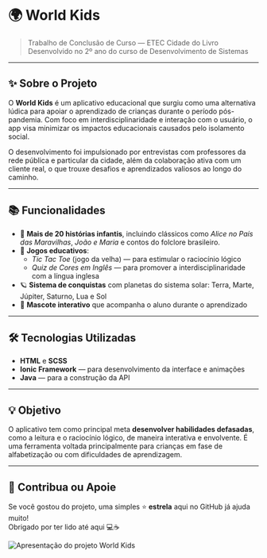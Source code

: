 # 🌍 World Kids

> Trabalho de Conclusão de Curso — ETEC Cidade do Livro  
> Desenvolvido no 2º ano do curso de Desenvolvimento de Sistemas

---

## ✨ Sobre o Projeto

O **World Kids** é um aplicativo educacional que surgiu como uma alternativa lúdica para apoiar o aprendizado de crianças durante o período pós-pandemia. Com foco em interdisciplinaridade e interação com o usuário, o app visa minimizar os impactos educacionais causados pelo isolamento social.

O desenvolvimento foi impulsionado por entrevistas com professores da rede pública e particular da cidade, além da colaboração ativa com um cliente real, o que trouxe desafios e aprendizados valiosos ao longo do caminho.

---

## 📚 Funcionalidades

- 📖 **Mais de 20 histórias infantis**, incluindo clássicos como *Alice no País das Maravilhas*, *João e Maria* e contos do folclore brasileiro.
- 🧠 **Jogos educativos**:
  - *Tic Tac Toe* (jogo da velha) — para estimular o raciocínio lógico
  - *Quiz de Cores em Inglês* — para promover a interdisciplinaridade com a língua inglesa
- 🪐 **Sistema de conquistas** com planetas do sistema solar: Terra, Marte, Júpiter, Saturno, Lua e Sol
- 🐶 **Mascote interativo** que acompanha o aluno durante o aprendizado

---

## 🛠️ Tecnologias Utilizadas

- **HTML** e **SCSS**  
- **Ionic Framework** — para desenvolvimento da interface e animações  
- **Java** — para a construção da API

---

## 💡 Objetivo

O aplicativo tem como principal meta **desenvolver habilidades defasadas**, como a leitura e o raciocínio lógico, de maneira interativa e envolvente. É uma ferramenta voltada principalmente para crianças em fase de alfabetização ou com dificuldades de aprendizagem.


---

## 🤝 Contribua ou Apoie

Se você gostou do projeto, uma simples ⭐ **estrela** aqui no GitHub já ajuda muito!  
Obrigado por ter lido até aqui 💻☕

![Apresentação do projeto World Kids](https://media.licdn.com/dms/image/v2/D4E22AQFmfRIlnawVkw/feedshare-shrink_1280/feedshare-shrink_1280/0/1690564304426?e=1753920000&v=beta&t=vjYoewpUIgRfiA6T-vrPSwIoJCrlLFKnyg6hF-rZHmo)

